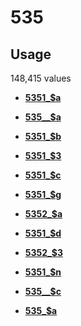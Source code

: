 # 535

## Usage

148,415 values

-   **[5351\_$a](../../tags/535/5351_a-1.md)**  

-   **[535\_\_$a](../../tags/535/535__a-2.md)**  

-   **[5351\_$b](../../tags/535/5351_b-3.md)**  

-   **[5351\_$3](../../tags/535/5351_3-4.md)**  

-   **[5351\_$c](../../tags/535/5351_c-5.md)**  

-   **[5351\_$g](../../tags/535/5351_g-6.md)**  

-   **[5352\_$a](../../tags/535/5352_a-7.md)**  

-   **[5351\_$d](../../tags/535/5351_d-8.md)**  

-   **[5352\_$3](../../tags/535/5352_3-9.md)**  

-   **[5351\_$n](../../tags/535/5351_n-10.md)**  

-   **[535\_\_$c](../../tags/535/535__c-11.md)**  

-   **[535\_$a](../../tags/535/535_a-12.md)**  


